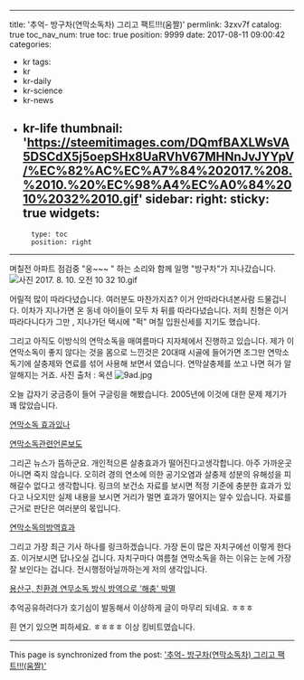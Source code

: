
---
title: '추억- 방구차(연막소독차) 그리고 팩트!!!(움짤)'
permlink: 3zxv7f
catalog: true
toc_nav_num: true
toc: true
position: 9999
date: 2017-08-11 09:00:42
categories:
- kr
tags:
- kr
- kr-daily
- kr-science
- kr-news
- kr-life
thumbnail: 'https://steemitimages.com/DQmfBAXLWsVA5DSCdX5j5oepSHx8UaRVhV67MHNnJvJYYpV/%EC%82%AC%EC%A7%84%202017.%208.%2010.%20%EC%98%A4%EC%A0%84%2010%2032%2010.gif'
sidebar:
    right:
        sticky: true
widgets:
    -
        type: toc
        position: right
---


며칠전 아파트 점검중 "웅~~~ " 하는 소리와 함께 일명 "방구차"가 지나갔습니다.
 ![사진 2017. 8. 10. 오전 10 32 10.gif](https://steemitimages.com/DQmfBAXLWsVA5DSCdX5j5oepSHx8UaRVhV67MHNnJvJYYpV/%EC%82%AC%EC%A7%84%202017.%208.%2010.%20%EC%98%A4%EC%A0%84%2010%2032%2010.gif)

어릴적 많이 따라다녔습니다. 여러분도 마찬가지죠? 이거 안따라다녀본사람 드물겁니다.  이차가 지나가면 온 동네 아이들이 모두 차 뒤를 따라다녔습니다. 저희 친형은 이거 따라다니다가 그만 , 지나가던 택시에 "퍽" 며칠 입원신세를 지기도 했습니다. 

그리고 아직도 이방식의 연막소독을 매여름마다 지자체에서 진행하고 있습니다. 제가 이 연막소독이 좋지 않다는 것을 몸으로 느낀것은 20대때 시골에 들어가면 조그만 연막소독기에 살충제와 연료를 섞어 사용해 보면서 였습니다. 연막살충제를 쏘고 나면 혀가 알알해지는 거죠. 
사진 출처 : 옥션 
![9ad.jpg](https://steemitimages.com/DQmd5FRgfAAybFX3KeaQrYipd27yd7goVYytRQZgCH6MxsE/9ad.jpg)


오늘 갑자기 궁금증이 들어 구글링을 해봤습니다.  2005년에 이것에 대한 문제 제기가 꽤 많았습니다. 

[연막소독 효과있나](http://www.knnews.co.kr/news/articleView.php?idxno=521038)

[연막소독관련언론보도](https://webcache.googleusercontent.com/search?q=cache:hJpHxL3u8k0J:https://health.sangju.go.kr/servlet/com.health.board.servlet.DownloadServlet%3Ffile_name%3D%25BF%25AC%25B8%25B7%25BC%25D2%25B5%25B6%25B0%25FC%25B7%25C3%2520%25BE%25F0%25B7%25D0%25BA%25B8%25B5%25B5%25C0%25DA%25B7%25E1.hwp%26file_path%3D/fileUpload/board/1279178379074.hwp+&cd=1&hl=ko&ct=clnk&gl=kr)

그리곤 뉴스가 뜸하군요.  개인적으론 살충효과가 떨어진다고생각합니다. 아주 가까운곳 아니면 죽지 않습니다. 오히려 경의 연소에 의한 공기오염과 살충제 성분의 유해성을 피해갈수 없다고 생각합니다.  링크의 보건소 자료를 보시면 적정 기준에 충분한 효과가 있다고 나오지만 실제 내용을 보시면 거리가 멀면 효과가 떨어지는 알수 있습니다.  자료를 근거로 판단은 여러분의 몫입니다. 

[연막소독의방역효과](http://webcache.googleusercontent.com/search?q=cache:8h4PGjFOY3MJ:ecopia.incheon.go.kr/program/fileDownload.do%3FfileNo%3D295410+&cd=2&hl=ko&ct=clnk&gl=kr)

그리고 가장 최근 기사 하나를 링크하겠습니다. 가장 돈이 많은 자치구에선 이렇게 한다죠.  이거보시면 답나오실 겁니다. 
자치구마다 여름철 연막소독을 하는 이유는 눈에 가장 잘 보인다는 겁니다. 전시행정아닐까하는게 저의 생각입니다. 

[용산구, 친환경 연무소독 방식 방역으로 '해충' 박멸](http://www.asiae.co.kr/news/view.htm?sec=it5&idxno=2017072709510321007)

추억공유하려다가 호기심이 발동해서 이상하게 글이 마무리 되네요. ㅎㅎㅎ

흰 연기 있으면 피하세요. ㅎㅎㅎㅎ  이상 킹비트였습니다.

- - -

This page is synchronized from the post: ['추억- 방구차(연막소독차) 그리고 팩트!!!(움짤)'](https://steemit.com/@kingbit/3zxv7f)
